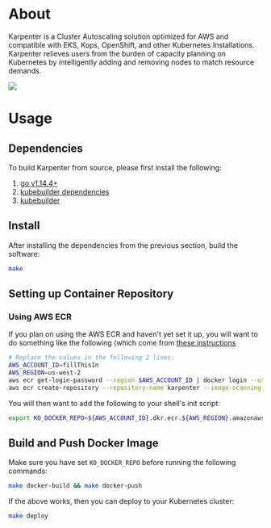 # About
Karpenter is a Cluster Autoscaling solution optimized for AWS and compatible with EKS, Kops, OpenShift, and other Kubernetes Installations. Karpenter relieves users from the burden of capacity planning on Kubernetes by intelligently adding and removing nodes to match resource demands.

![](./docs/logo.jpeg)
# Usage
## Dependencies

To build Karpenter from source, please first install the following:

1. [go v1.14.4+](https://golang.org/dl/)
2. [kubebuilder dependencies](https://book.kubebuilder.io/quick-start.html#prerequisites)
3. [kubebuilder](https://book.kubebuilder.io/quick-start.html#installation)

## Install

After installing the dependencies from the previous section, build the software:

```bash
make
```

## Setting up Container Repository

### Using AWS ECR

If you plan on  using the AWS ECR and haven't yet set it up, you will want to do something like the following (which come from [these instructions](https://docs.aws.amazon.com/AmazonECR/latest/userguide/getting-started-cli.html)

```bash
# Replace the values in the following 2 lines:
AWS_ACCOUNT_ID=fillThisIn
AWS_REGION=us-west-2
aws ecr get-login-password --region $AWS_ACCOUNT_ID | docker login --username AWS --password-stdin ${AWS_ACCOUNT_ID}.dkr.ecr.${AWS_REGION}.amazonaws.com
aws ecr create-repository --repository-name karpenter --image-scanning-configuration scanOnPush=true --region ${AWS_REGION}
```

You will then want to add the following to your shell's init script:

```bash
export KO_DOCKER_REPO=${AWS_ACCOUNT_ID}.dkr.ecr.${AWS_REGION}.amazonaws.com
```
## Build and Push Docker Image

Make sure you have set `KO_DOCKER_REPO` before running the following commands:

```bash
make docker-build && make docker-push
```

If the above works, then you can deploy to your Kubernetes cluster:

```bash
make deploy 
```

